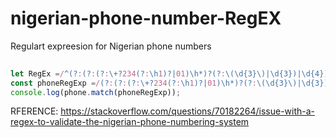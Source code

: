 # nigerian-phone-number-RegEX
Regulart expreesion for Nigerian phone numbers
```js
  
let RegEx =/^(?:(?:(?:\+?234(?:\h1)?|01)\h*)?(?:\(\d{3}\)|\d{3})|\d{4})(?:\W*\d{3})?\W*\d{4}$/;
const phoneRegExp =/(?:(?:(?:\+?234(?:\h1)?|01)\h*)?(?:\(\d{3}\)|\d{3})|\d{4})(?:\W*\d{3})?\W*\d{4}(?!\d)/;
console.log(phone.match(phoneRegExp));

```
RFERENCE: https://stackoverflow.com/questions/70182264/issue-with-a-regex-to-validate-the-nigerian-phone-numbering-system
